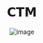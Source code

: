 
<h1 align="center">
   𝗖𝗧𝗠
</h1>

<div align="center">
    
    
![image](https://user-images.githubusercontent.com/92306660/160721045-10a55c43-bb0e-41e1-b69a-473f5f62d66a.png)



